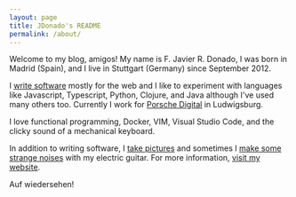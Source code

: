 ```yaml
---
layout: page
title: JDonado's README
permalink: /about/
---
```


Welcome to my blog, amigos! My name is F. Javier R. Donado, I was born in Madrid (Spain), and I live in Stuttgart (Germany) since September 2012.

I [write software](https://www.youtube.com/watch?v=9LfmrkyP81M) mostly for the web and I like to experiment with languages like Javascript, Typescript, Python, Clojure, and Java although I've used many others too. Currently I work for [Porsche Digital](https://www.porsche.com/specials/en/porsche-digital/) in Ludwigsburg.

I love functional programming, Docker, VIM, Visual Studio Code, and the clicky sound of a mechanical keyboard.

In addition to writing software, I [take pictures](https://www.flickr.com/photos/79693661@N05/) and sometimes I [make some strange noises](https://fractalfields.bandcamp.com/) with my electric guitar. For more information, [visit my website](https://www.jdonado.com).

Auf wiedersehen!

